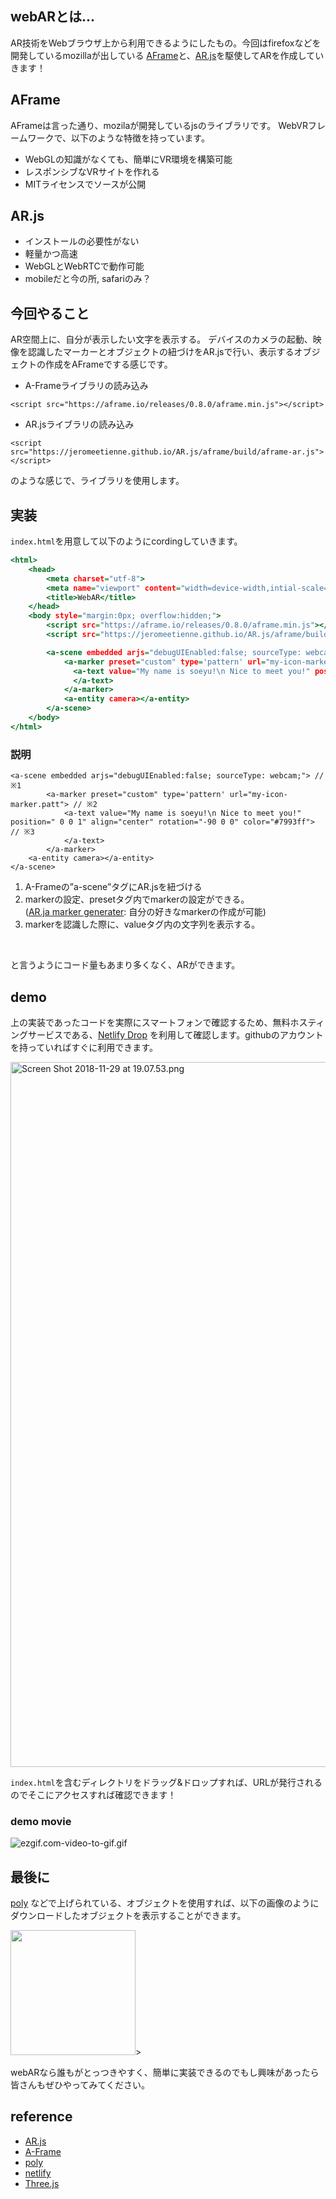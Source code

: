 
## webARとは...

AR技術をWebブラウザ上から利用できるようにしたもの。今回はfirefoxなどを開発しているmozillaが出している [AFrame](https://aframe.io/docs/0.8.0/introduction/)と、[AR.js](https://github.com/jeromeetienne/AR.js)を駆使してARを作成していきます！


## AFrame
AFrameは言った通り、mozilaが開発しているjsのライブラリです。
WebVRフレームワークで、以下のような特徴を持っています。

- WebGLの知識がなくても、簡単にVR環境を構築可能
- レスポンシブなVRサイトを作れる
- MITライセンスでソースが公開

## AR.js

- インストールの必要性がない
- 軽量かつ高速
- WebGLとWebRTCで動作可能
- mobileだと今の所, safariのみ？

## 今回やること

AR空間上に、自分が表示したい文字を表示する。
デバイスのカメラの起動、映像を認識したマーカーとオブジェクトの紐づけをAR.jsで行い、表示するオブジェクトの作成をAFrameでする感じです。

- A-Frameライブラリの読み込み

```html:
<script src="https://aframe.io/releases/0.8.0/aframe.min.js"></script>

```

- AR.jsライブラリの読み込み

```html:
<script src="https://jeromeetienne.github.io/AR.js/aframe/build/aframe-ar.js"></script>
```

のような感じで、ライブラリを使用します。

## 実装

`index.html`を用意して以下のようにcordingしていきます。

```html:index.html
<html>
    <head>
        <meta charset="utf-8">
        <meta name="viewport" content="width=device-width,intial-scale=1">
        <title>WebAR</title>
    </head>
    <body style="margin:0px; overflow:hidden;">
        <script src="https://aframe.io/releases/0.8.0/aframe.min.js"></script>
        <script src="https://jeromeetienne.github.io/AR.js/aframe/build/aframe-ar.js"></script>

        <a-scene embedded arjs="debugUIEnabled:false; sourceType: webcam;">
            <a-marker preset="custom" type='pattern' url="my-icon-marker.patt">
              <a-text value="My name is soeyu!\n Nice to meet you!" position=" 0 0 1" align="center" rotation="-90 0 0" color="#7993ff">
              </a-text>
            </a-marker>
            <a-entity camera></a-entity>
        </a-scene>
    </body>
</html>
```

### 説明


```html:
<a-scene embedded arjs="debugUIEnabled:false; sourceType: webcam;"> // ※1
		<a-marker preset="custom" type='pattern' url="my-icon-marker.patt"> // ※2
			<a-text value="My name is soeyu!\n Nice to meet you!" position=" 0 0 1" align="center" rotation="-90 0 0" color="#7993ff"> // ※3
			</a-text>
		</a-marker>
	<a-entity camera></a-entity>
</a-scene>
```

1. A-Frameの”a-scene”タグにAR.jsを紐づける
1. markerの設定、presetタグ内でmarkerの設定ができる。<br> ([AR.ja marker generater](https://jeromeetienne.github.io/AR.js/three.js/examples/marker-training/examples/generator.html): 自分の好きなmarkerの作成が可能)
1. markerを認識した際に、valueタグ内の文字列を表示する。

<br>

と言うようにコード量もあまり多くなく、ARができます。

## demo

上の実装であったコードを実際にスマートフォンで確認するため、無料ホスティングサービスである、[Netlify Drop](https://app.netlify.com/) を利用して確認します。githubのアカウントを持っていればすぐに利用できます。

<img width="1128" alt="Screen Shot 2018-11-29 at 19.07.53.png" src="https://qiita-image-store.s3.amazonaws.com/0/192279/b02a659d-ffd8-52d4-68ce-d8663b1274ad.png">

`index.html`を含むディレクトリをドラッグ&ドロップすれば、URLが発行されるのでそこにアクセスすれば確認できます！



### demo movie
![ezgif.com-video-to-gif.gif](https://qiita-image-store.s3.amazonaws.com/0/192279/37dd11c3-6614-67ba-2f77-68f353d31728.gif)

## 最後に

[poly](https://poly.google.com/) などで上げられている、オブジェクトを使用すれば、以下の画像のようにダウンロードしたオブジェクトを表示することができます。<br>

<img src="https://qiita-image-store.s3.amazonaws.com/0/192279/20e97255-21f3-ed88-65eb-77668e509527.jpeg" width="200px">>

webARなら誰もがとっつきやすく、簡単に実装できるのでもし興味があったら皆さんもぜひやってみてください。

## reference

- [AR.js](https://github.com/jeromeetienne/AR.js/blob/master/README.md)
- [A-Frame](https://aframe.io/)
- [poly](https://poly.google.com/)
- [netlify](https://app.netlify.com/)
- [Three.js](https://jeromeetienne.github.io/AR.js-docs/docs/)
